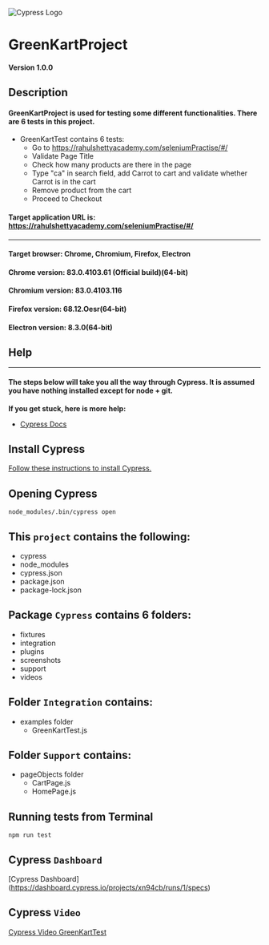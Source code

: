 ![Cypress Logo](https://www.cypress.io/static/cypress-io-logo-social-share-8fb8a1db3cdc0b289fad927694ecb415.png)
# GreenKartProject
#### Version 1.0.0

## Description
#### GreenKartProject is used for testing some different functionalities. There are 6 tests in this project.

* GreenKartTest contains 6 tests:
    * Go to https://rahulshettyacademy.com/seleniumPractise/#/
    * Validate Page Title
    * Check how many products are there in the page
    * Type "ca" in search field, add Carrot to cart and validate whether Carrot is in the cart
    * Remove product from the cart
    * Proceed to Checkout

#### Target application URL is: https://rahulshettyacademy.com/seleniumPractise/#/
---
#### Target browser: Chrome, Chromium, Firefox, Electron
#### Chrome version: 83.0.4103.61 (Official build)(64-bit)
#### Chromium version: 83.0.4103.116 
#### Firefox version: 68.12.Oesr(64-bit)
#### Electron version: 8.3.0(64-bit)

## Help
---

#### The steps below will take you all the way through Cypress. It is assumed you have nothing installed except for node + git.

**If you get stuck, here is more help:**

* [Cypress Docs](https://docs.cypress.io/guides/overview/why-cypress.html#Running-tests "Cypress documentation")

## Install Cypress

[Follow these instructions to install Cypress.](https://docs.cypress.io/guides/getting-started/installing-cypress.html#System-requirements "Installing Cypress")

## Opening Cypress

`node_modules/.bin/cypress open`

## This `project` contains the following:
* cypress
* node_modules
* cypress.json
* package.json
* package-lock.json

## Package `Cypress` contains 6 folders:
* fixtures
* integration
* plugins
* screenshots
* support
* videos 

## Folder `Integration` contains:
* examples folder
    * GreenKartTest.js

## Folder `Support` contains:
* pageObjects folder
    * CartPage.js
    * HomePage.js

## Running tests from Terminal

`npm run test`

## Cypress `Dashboard`
[Cypress Dashboard] (https://dashboard.cypress.io/projects/xn94cb/runs/1/specs)

## Cypress `Video`
[Cypress Video  GreenKartTest](https://dashboard.cypress.io/projects/xn94cb/runs/1/specs/a74983f6-a23c-4959-b7a2-aaca2d448d69/video)


